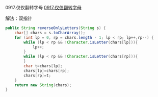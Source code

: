 0917.仅仅翻转字母
[0917.仅仅翻转字母](https://leetcode-cn.com/problems/reverse-only-letters/)

解法：双指针

```java
public String reverseOnlyLetters(String s) {
    char[] chars = s.toCharArray();
    for (int lp = 0, rp = chars.length - 1; lp < rp; lp++,rp--) {
        while (lp < rp && !Character.isLetter(chars[lp])){
            lp++;
        }
        while (lp < rp && !Character.isLetter(chars[rp])){
        }
        char t=chars[lp];
        chars[lp]=chars[rp];
        chars[rp]=t;
    }
    return new String(chars);
}
```
